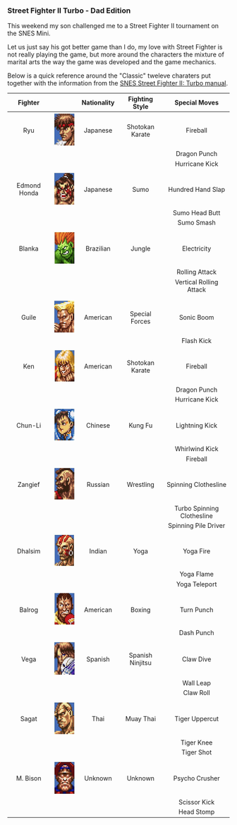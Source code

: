 ### Street Fighter II Turbo - Dad Edition

This weekend my son challenged me to a Street Fighter II tournament on the SNES Mini. 

Let us just say his got better game than I do, my love with Street Fighter is not really playing the game, but more around the characters the mixture of marital arts the way the game was developed and the game mechanics. 

Below is a quick reference around the "Classic" tweleve charaters put together with the information from the [SNES Street Fighter II: Turbo manual](https://www.nintendo.co.jp/clvs/manuals/en_us/index.html).



|    Fighter   |                                                              | Nationality |  Fighting Style  |        Special Moves       |
|:------------:|:------------------------------------------------------------:|:-----------:|:----------------:|:--------------------------:|
|      Ryu     |      ![Ryu](/assets/images/prj_streetfighter/001_Ryu.png)    |   Japanese  |  Shotokan Karate |          Fireball          |
|              |                                                              |             |                  |        Dragon Punch        |
|              |                                                              |             |                  |       Hurricane Kick       |
|              |                                                              |             |                  |                            |
| Edmond Honda |   ![Honda](/assets/images/prj_streetfighter/002_Honda.png)   |   Japanese  |       Sumo       |      Hundred Hand Slap     |
|              |                                                              |             |                  |       Sumo Head Butt       |
|              |                                                              |             |                  |         Sumo Smash         |
|              |                                                              |             |                  |                            |
|    Blanka    |  ![Blanka](/assets/images/prj_streetfighter/003_Blanka.png)  |  Brazilian  |      Jungle      |         Electricity        |
|              |                                                              |             |                  |       Rolling Attack       |
|              |                                                              |             |                  |   Vertical Rolling Attack  |
|              |                                                              |             |                  |                            |
|              |                                                              |             |                  |                            |
|     Guile    |   ![Guile](/assets/images/prj_streetfighter/004_Guile.png)   |   American  |  Special Forces  |         Sonic Boom         |
|              |                                                              |             |                  |         Flash Kick         |
|              |                                                              |             |                  |                            |
|      Ken     |     ![Ken](/assets/images/prj_streetfighter/005_Ken.png)     |   American  |  Shotokan Karate |          Fireball          |
|              |                                                              |             |                  |        Dragon Punch        |
|              |                                                              |             |                  |       Hurricane Kick       |
|              |                                                              |             |                  |                            |
|    Chun-Li   | ![Chun Li](/assets/images/prj_streetfighter/006_Chun_Li.png) |   Chinese   |      Kung Fu     |       Lightning Kick       |
|              |                                                              |             |                  |       Whirlwind Kick       |
|              |                                                              |             |                  |          Fireball          |
|              |                                                              |             |                  |                            |
|    Zangief   | ![Zangief](/assets/images/prj_streetfighter/007_Zangief.png) |   Russian   |     Wrestling    |    Spinning Clothesline    |
|              |                                                              |             |                  | Turbo Spinning Clothesline |
|              |                                                              |             |                  |    Spinning Pile Driver    |
|              |                                                              |             |                  |                            |
|    Dhalsim   | ![Dhalsim](/assets/images/prj_streetfighter/008_Dhalsim.png) |    Indian   |       Yoga       |          Yoga Fire         |
|              |                                                              |             |                  |         Yoga Flame         |
|              |                                                              |             |                  |        Yoga Teleport       |
|              |                                                              |             |                  |                            |
|    Balrog    |  ![Balrog](/assets/images/prj_streetfighter/009_Balrog.png)  |   American  |      Boxing      |         Turn Punch         |
|              |                                                              |             |                  |         Dash Punch         |
|              |                                                              |             |                  |                            |
|     Vega     |    ![Vega](/assets/images/prj_streetfighter/010_Vega.png)    |   Spanish   | Spanish Ninjitsu |          Claw Dive         |
|              |                                                              |             |                  |          Wall Leap         |
|              |                                                              |             |                  |          Claw Roll         |
|              |                                                              |             |                  |                            |
|     Sagat    |   ![Sagat](/assets/images/prj_streetfighter/011_Sagat.png)   |     Thai    |     Muay Thai    |       Tiger Uppercut       |
|              |                                                              |             |                  |         Tiger Knee         |
|              |                                                              |             |                  |         Tiger Shot         |
|              |                                                              |             |                  |                            |
|   M. Bison   |   ![Bison](/assets/images/prj_streetfighter/012_Bison.png)   |   Unknown   |      Unknown     |       Psycho Crusher       |
|              |                                                              |             |                  |        Scissor Kick        |
|              |                                                              |             |                  |         Head Stomp         |
